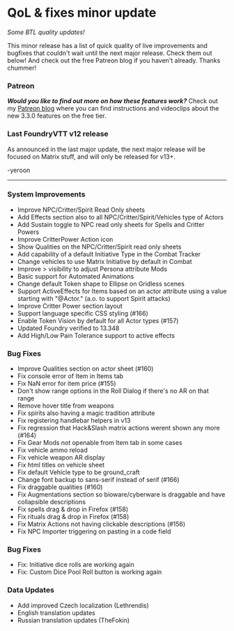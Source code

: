 # QoL & fixes minor update
*Some BTL quality updates!*

This minor release has a list of quick quality of live improvements and bugfixes that couldn't wait until the next major release. Check them out below! And check out the free Patreon blog if you haven't already. Thanks chummer!

### Patreon
_**Would you like to find out more on how these features work?**_ Check out my [Patreon blog](https://www.patreon.com/DeepResonanceWare) where you can find instructions and videoclips about the new 3.3.0 features on the free tier.

### Last FoundryVTT v12 release
As announced in the last major update, the next major release will be focused on Matrix stuff, and will only be released for v13+.

-yeroon  

---

### System Improvements
- Improve NPC/Critter/Spirit Read Only sheets
- Add Effects section also to all NPC/Critter/Spirit/Vehicles type of Actors
- Add Sustain toggle to NPC read only sheets for Spells and Critter Powers
- Improve CritterPower Action icon
- Show Qualities on the NPC/Critter/Spirit read only sheets
- Add capability of a default Initiative Type in the Combat Tracker
- Change vehicles to use Matrix Initiative by default in Combat
- Improve > visibility to adjust Persona attribute Mods
- Basic support for Automated Animations
- Change default Token shape to Ellipse on Gridless scenes
- Support ActiveEffects for Items based on an actor attribute using a value starting with "@Actor." (a.o. to support Spirit attacks)
- Improve Critter Power section layout
- Support language specific CSS styling (#166)
- Enable Token Vision by default for all Actor types (#157)
- Updated Foundry verified to 13.348
- Add High/Low Pain Tolerance support to active effects

### Bug Fixes
- Improve Qualities section on actor sheet (#160)
- Fix console error of Item in Items tab
- Fix NaN error for item price (#155)
- Don't show range options in the Roll Dialog if there's no AR on that range
- Remove hover title from weapons
- Fix spirits also having a magic tradition attribute
- Fix registering handlebar helpers in v13
- Fix regression that Hack&Slash matrix actions werent shown any more (#164)
- Fix Gear Mods not openable from Item tab in some cases
- Fix vehicle ammo reload
- Fix vehicle weapon AR display
- Fix html titles on vehicle sheet
- Fix default Vehicle type to be ground_craft
- Change font backup to sans-serif instead of serif (#166)
- Fix draggable qualities (#160)
- Fix Augmentations section so bioware/cyberware is draggable and have collapsible descriptions
- Fix spells drag & drop in Firefox (#158)
- Fix rituals drag & drop in Firefox (#158)
- Fix Matrix Actions not having clickable descriptions (#156)
- Fix NPC Importer triggering on pasting in a code field

### Bug Fixes
- Fix: Initiative dice rolls are  working again
- Fix: Custom Dice Pool Roll button is working again

### Data Updates
- Add improved Czech localization (Lethrendis)
- English translation updates
- Russian translation updates (TheFokin)